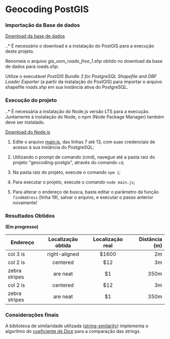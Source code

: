 # Geocoding PostGIS

### Importação da Base de dados

[Download da base de dados](http://download.geofabrik.de/south-america/brazil/sul-latest-free.shp.zip)

..* É necessário o download e a instalação do PostGIS para a execução deste projeto.

Renomeie o arquivo *gis_osm_roads_free_1.shp* obtido no download da base de dados para *roads.shp*.

Utilize o executável *PostGIS Bundle 3 for PostgreSQL Shapefile and DBF Loader Exporter* (a partir da instalação do PostGIS) 
para importar o arquivo shapefile *roads.shp* em sua instância ativa do PostgreSQL.

### Execução do projeto

..* É necessária a instalação do Node.js versão LTS para a execução. Juntamente à instalação do Node, o npm (Node Package Manager) também deve ser instalado.

[Download do Node.js](https://nodejs.org/en/)

1. Edite o arquivo [main.js](https://github.com/Arthurdb1999/geocoding-postgis/blob/master/main.js), das linhas 7 até 13, com suas credenciais de acesso à sua
instância do PostgreSQL;

2. Utilizando o prompt de comando (cmd), navegue até a pasta raiz do projeto "geocoding-postgis", através do comando `cd`;

3. Na pasta raiz do projeto, execute o comando `npm i`;

4. Para executar o projeto, execute o comando `node main.js`;

5. Para alterar o endereço de busca, basta editar o parâmetro da função `findAddress` (linha 19), salvar o arquivo, e executar o passo anterior novamente!

### Resultados Obtidos

**(Em progresso)**

| Endereço | Localização obtida | Localização real | Distância (m) |
| ------------- |:-------------:| :-----:| -----:|
| col 3 is      | right-aligned | $1600 | 2m |
| col 2 is      | centered      |   $12 | 3m |
| zebra stripes | are neat      |    $1 | 350m |
| col 2 is      | centered      |   $12 | 3m |
| zebra stripes | are neat      |    $1 | 350m |

### Considerações finais

A biblioteca de similaridade utilizada ([string-similarity](https://www.npmjs.com/package/string-similarity)) implementa o algoritmo do [coeficiente de Dice](https://en.wikipedia.org/wiki/S%C3%B8rensen%E2%80%93Dice_coefficient) para a comparação das strings.
